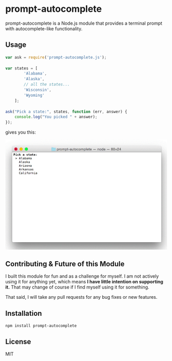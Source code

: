 # prompt-autocomplete

prompt-autocomplete is a Node.js module that provides a terminal prompt with autocomplete-like functionality. 



## Usage

```js
var ask = require('prompt-autocomplete.js');

var states = [
        'Alabama',
        'Alaska',
        // all the states...
        'Wisconsin',
        'Wyoming'
    ];

ask("Pick a state:", states, function (err, answer) {
    console.log("You picked " + answer);
});
```

gives you this:

![Alt text](demo.gif?raw=true "prompt-autocomplete demo")



## Contributing & Future of this Module

I built this module for fun and as a challenge for myself. I am not actively using it for anything yet, which means **I have little intention on supporting it.** That may change of course if I find myself using it for something. 

That said, I will take any pull requests for any bug fixes or new features. 



## Installation

```
npm install prompt-autocomplete
```



## License 

MIT
